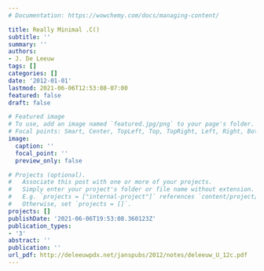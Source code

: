 ```yaml
---
# Documentation: https://wowchemy.com/docs/managing-content/

title: Really Minimal .C()
subtitle: ''
summary: ''
authors:
- J. De Leeuw
tags: []
categories: []
date: '2012-01-01'
lastmod: 2021-06-06T12:53:08-07:00
featured: false
draft: false

# Featured image
# To use, add an image named `featured.jpg/png` to your page's folder.
# Focal points: Smart, Center, TopLeft, Top, TopRight, Left, Right, BottomLeft, Bottom, BottomRight.
image:
  caption: ''
  focal_point: ''
  preview_only: false

# Projects (optional).
#   Associate this post with one or more of your projects.
#   Simply enter your project's folder or file name without extension.
#   E.g. `projects = ["internal-project"]` references `content/project/deep-learning/index.md`.
#   Otherwise, set `projects = []`.
projects: []
publishDate: '2021-06-06T19:53:08.360123Z'
publication_types:
- '3'
abstract: ''
publication: ''
url_pdf: http://deleeuwpdx.net/janspubs/2012/notes/deleeuw_U_12c.pdf
---
```

